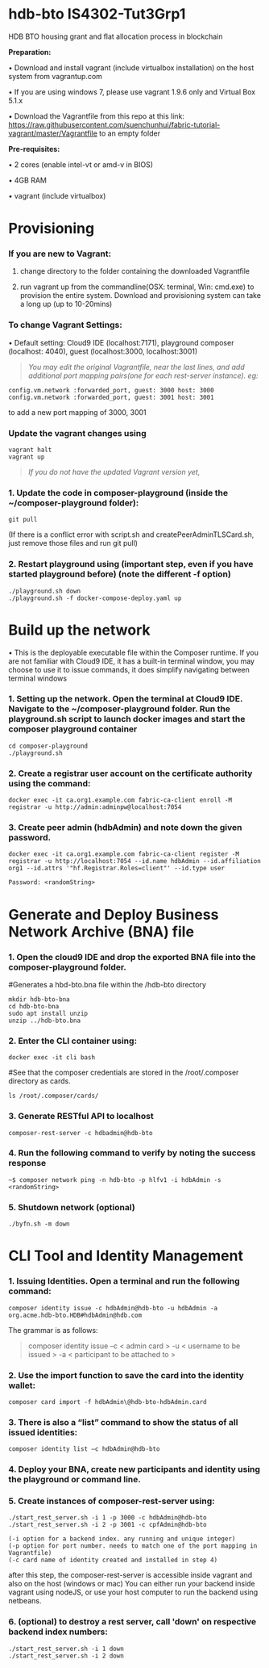 # hdb-bto IS4302-Tut3Grp1
HDB BTO housing grant and flat allocation process in blockchain

**Preparation:**

•	Download and install vagrant (include virtualbox installation) on the host system from vagrantup.com

•	If you are using windows 7, please use vagrant 1.9.6 only and Virtual Box 5.1.x

•	Download the Vagrantfile from this repo at this link: https://raw.githubusercontent.com/suenchunhui/fabric-tutorial-vagrant/master/Vagrantfile to an empty folder

**Pre-requisites:**

•	2 cores (enable intel-vt or amd-v in BIOS)

•	4GB RAM

•	vagrant (include virtualbox)

# Provisioning

### If you are new to Vagrant: ###

1.	change directory to the folder containing the downloaded Vagrantfile

2.	run vagrant up from the commandline(OSX: terminal, Win: cmd.exe) to provision the entire system. Download and provisioning system can take a long up (up to 10-20mins)

### To change Vagrant Settings: ###

•	Default setting: Cloud9 IDE (localhost:7171), playground composer (localhost: 4040), guest (localhost:3000, localhost:3001)

>*You may edit the original Vagrantfile, near the last lines, and add additional port mapping pairs(one for each rest-server instance). eg:*
```
config.vm.network :forwarded_port, guest: 3000 host: 3000
config.vm.network :forwarded_port, guest: 3001 host: 3001
```
to add a new port mapping of 3000, 3001

### Update the vagrant changes using ###
```
vagrant halt
vagrant up
```
>*If you do not have the updated Vagrant version yet,*

### 1. Update the code in composer-playground (inside the ~/composer-playground folder): ###
```
git pull
```
(If there is a conflict error with script.sh and createPeerAdminTLSCard.sh, just remove those files and run git pull)

### 2. Restart playground using (important step, even if you have started playground before) (note the different -f option) ###
```
./playground.sh down
./playground.sh -f docker-compose-deploy.yaml up
```
# Build up the network

•	This is the deployable executable file within the Composer runtime. If you are not familiar with Cloud9 IDE, it has a built-in terminal window, you may choose to use it to issue commands, it does simplify navigating between terminal windows

### 1. Setting up the network. Open the terminal at Cloud9 IDE. Navigate to the ~/composer-playground folder. Run the playground.sh script to launch docker images and start the composer playground container ###
```
cd composer-playground
./playground.sh
```
### 2. Create a registrar user account on the certificate authority using the command: ###
```
docker exec -it ca.org1.example.com fabric-ca-client enroll -M registrar -u http://admin:adminpw@localhost:7054
```
### 3. Create peer admin (hdbAdmin) and note down the given password. ###
```
docker exec -it ca.org1.example.com fabric-ca-client register -M registrar -u http://localhost:7054 --id.name hdbAdmin --id.affiliation org1 --id.attrs '"hf.Registrar.Roles=client"' --id.type user

Password: <randomString>
```
# Generate and Deploy Business Network Archive (BNA) file

### 1. Open the cloud9 IDE and drop the exported BNA file into the composer-playground folder. ###
#Generates a hbd-bto.bna file within the /hdb-bto directory 
```
mkdir hdb-bto-bna
cd hdb-bto-bna
sudo apt install unzip
unzip ../hdb-bto.bna
```
### 2. Enter the CLI container using: ###
```
docker exec -it cli bash
```
#See that the composer credentials are stored in the /root/.composer directory as cards.
```
ls /root/.composer/cards/
```
### 3. Generate RESTful API to localhost ###
```
composer-rest-server -c hdbadmin@hdb-bto
```
### 4. Run the following command to verify by noting the success response ###
```
~$ composer network ping -n hdb-bto -p hlfv1 -i hdbAdmin -s <randomString>
```
### 5. Shutdown network (optional) ###
```
./byfn.sh -m down
```
# CLI Tool and Identity Management
### 1.	Issuing Identities. Open a terminal and run the following command: ###
```
composer identity issue -c hdbAdmin@hdb-bto -u hdbAdmin -a org.acme.hdb-bto.HDB#hdbAdmin@hdb.com 
```

The grammar is as follows:

>composer identity issue –c < admin card > -u < username to be issued > -a < participant to be attached to >

### 2.	Use the import function to save the card into the identity wallet:  ###
```
composer card import -f hdbAdmin\@hdb-bto-hdbAdmin.card
```
### 3.	There is also a “list” command to show the status of all issued identities: ###
```
composer identity list –c hdbAdmin@hdb-bto
```
### 4.	Deploy your BNA, create new participants and identity using the playground or command line. ###

### 5.	Create instances of composer-rest-server using: ###
```
./start_rest_server.sh -i 1 -p 3000 -c hdbAdmin@hdb-bto
./start_rest_server.sh -i 2 -p 3001 -c cpfAdmin@hdb-bto

(-i option for a backend index. any running and unique integer)
(-p option for port number. needs to match one of the port mapping in Vagrantfile)
(-c card name of identity created and installed in step 4)
```
  after this step, the composer-rest-server is accessible inside vagrant and also on the host (windows or mac)
  You can either run your backend inside vagrant using nodeJS, or use your host computer to run the backend using netbeans.

### 6.	(optional) to destroy a rest server, call 'down' on respective backend index numbers: ###
```
./start_rest_server.sh -i 1 down
./start_rest_server.sh -i 2 down
```
